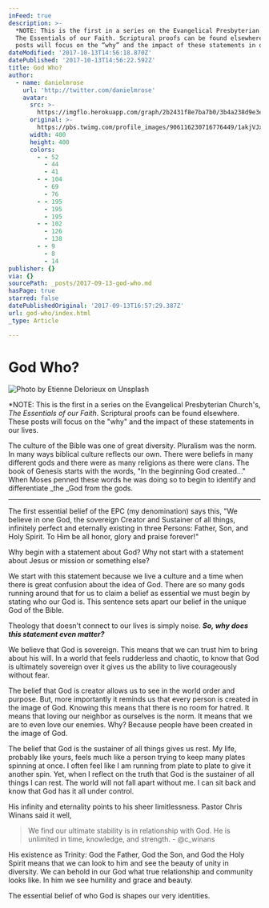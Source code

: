 ```yaml
---
inFeed: true
description: >-
  *NOTE: This is the first in a series on the Evangelical Presbyterian Church’s,
  The Essentials of our Faith. Scriptural proofs can be found elsewhere. These
  posts will focus on the “why” and the impact of these statements in our lives.
dateModified: '2017-10-13T14:56:18.870Z'
datePublished: '2017-10-13T14:56:22.592Z'
title: God Who?
author:
  - name: danielmrose
    url: 'http://twitter.com/danielmrose'
    avatar:
      src: >-
        https://imgflo.herokuapp.com/graph/2b2431f8e7ba7b0/3b4a238d9e3ef7f99d7ed6eef66da4dc/noop.jpg?input=https%3A%2F%2Fpbs.twimg.com%2Fprofile_images%2F906116230716776449%2F1akjVJxp_400x400.jpg
      original: >-
        https://pbs.twimg.com/profile_images/906116230716776449/1akjVJxp_400x400.jpg
      width: 400
      height: 400
      colors:
        - - 52
          - 44
          - 41
        - - 104
          - 69
          - 76
        - - 195
          - 195
          - 195
        - - 102
          - 126
          - 138
        - - 9
          - 8
          - 14
publisher: {}
via: {}
sourcePath: _posts/2017-09-13-god-who.md
hasPage: true
starred: false
datePublishedOriginal: '2017-09-13T16:57:29.387Z'
url: god-who/index.html
_type: Article

---
```

# God Who?
![Photo by Etienne Delorieux on Unsplash](https://s3-us-west-2.amazonaws.com/the-grid-img/p/599e1efb2017c188c0388894f8a710b3977a3e6b.jpg)

\*NOTE: This is the first in a series on the Evangelical Presbyterian Church's, _The Essentials of our Faith_. Scriptural proofs can be found elsewhere. These posts will focus on the "why" and the impact of these statements in our lives.

The culture of the Bible was one of great diversity. Pluralism was the norm. In many ways biblical culture reflects our own. There were beliefs in many different gods and there were as many religions as there were clans. The book of Genesis starts with the words, "In the beginning God created..." When Moses penned these words he was doing so to begin to identify and differentiate _the _God from the gods.

---

The first essential belief of the EPC (my denomination) says this, "We believe in one God, the sovereign Creator and Sustainer of all things, infinitely perfect and eternally existing in three Persons: Father, Son, and Holy Spirit. To Him be all honor, glory and praise forever!"

Why begin with a statement about God? Why not start with a statement about Jesus or mission or something else?

We start with this statement because we live a culture and a time when there is great confusion about the idea of God. There are so many gods running around that for us to claim a belief as essential we must begin by stating who our God is. This sentence sets apart our belief in the unique God of the Bible.

Theology that doesn't connect to our lives is simply noise. _**So, why does this statement even matter?**_

We believe that God is sovereign. This means that we can trust him to bring about his will. In a world that feels rudderless and chaotic, to know that God is ultimately sovereign over it gives us the ability to live courageously without fear.

The belief that God is creator allows us to see in the world order and purpose. But, more importantly it reminds us that every person is created in the image of God. Knowing this means that there is no room for hatred. It means that loving our neighbor as ourselves is the norm. It means that we are to even love our enemies. Why? Because people have been created in the image of God.

The belief that God is the sustainer of all things gives us rest. My life, probably like yours, feels much like a person trying to keep many plates spinning at once. I often feel like I am running from plate to plate to give it another spin. Yet, when I reflect on the truth that God is the sustainer of all things I can rest. The world will not fall apart without me. I can sit back and know that God has it all under control.

His infinity and eternality points to his sheer limitlessness. Pastor Chris Winans said it well,

> We find our ultimate stability is in relationship with God. He is unlimited in time, knowledge, and strength. - @c\_winans

His existence as Trinity: God the Father, God the Son, and God the Holy Spirit means that we can look to him and see the beauty of unity in diversity. We can behold in our God what true relationship and community looks like. In him we see humility and grace and beauty.

The essential belief of who God is shapes our very identities.